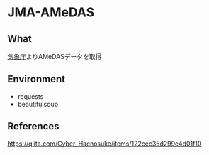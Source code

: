 # JMA-AMeDAS
## What
<a href="http://www.data.jma.go.jp/obd/stats/etrn/index.php?prec_no=&block_no=&year=&month=&day=&view=">気象庁</a>よりAMeDASデータを取得


## Environment
- requests
- beautifulsoup

## References
https://qiita.com/Cyber_Hacnosuke/items/122cec35d299c4d01f10
